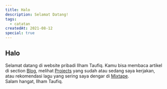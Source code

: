 ```yaml
---
title: Halo
description: Selamat Datang!
tags:
  - catatan
createdAt: 2021-08-12
special: true
---
```

## Halo
Selamat datang di website pribadi Ilham Taufiq. Kamu bisa membaca artikel di section [Blog](/blog), melihat [Projects](/#projects) yang sudah atau sedang saya kerjakan, atau rekomendasi lagu yang sering saya dengar di [Mixtape](/mixtape).
<br>
Salam hangat,
Ilham Taufiq.